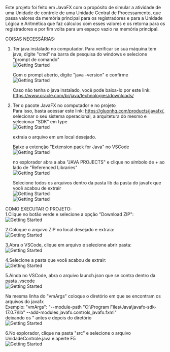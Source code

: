 Este projeto foi feito em JavaFX com o propósito de simular a atividade de uma Unidade de controle de uma Unidade Central de Processamento, que passa valores da memória principal para os registradores e para a Unidade Lógica e Aritmética que faz cálculos com esses valores e os retorna para os registradores e por fim volta para um espaço vazio na memória principal.

COISAS NECESSÁRIAS:
1. Ter java instalado no computador.
    Para verificar se sua máquina tem java, digite "cmd" na barra de pesquisa do windows e selecione "prompt de comando"  
    ![Getting Started](/Imagens/CMD.png)  

    Com o prompt aberto, digite "java -version" e confirme  
    ![Getting Started](/Imagens/Java1.png)  

    Caso não tenha o java instalado, você pode baixa-lo por este link: https://www.oracle.com/br/java/technologies/downloads/  

2. Ter o pacote JavaFX no computador e no projeto  
    Para isso, basta acessar este link: https://gluonhq.com/products/javafx/, selecionar o seu sistema operacional, a arquitetura do mesmo e selecionar "SDK" em type  
    ![Getting Started](/Imagens/JAVAFX.png)  

    extraia o arquivo em um local desejado.  

    Baixe a extenção "Extension pack for Java" no VSCode  
    ![Getting Started](/Imagens/extension.png)  

    no explorador abra a aba "JAVA PROJECTS" e clique no símbolo de + ao lado de "Referenced Libraries"  
    ![Getting Started](/Imagens/PACOTE.png)  

    Selecione todos os arquivos dentro da pasta lib da pasta do javafx que você acabou de extrair  
    ![Getting Started](/Imagens/pastaJAVAFX.png)  
    ![Getting Started](/Imagens/arquivosJAVAFX.png)  

COMO EXECUTAR O PROJETO:  
1.Clique no botão verde e selecione a opção "Download ZIP":  
    ![Getting Started](/Imagens/Download.png)  

2.Coloque o arquivo ZIP no local desejado e extraia:  
    ![Getting Started](/Imagens/Extrair.png)  

3.Abra o VSCode, clique em arquivo e selecione abrir pasta:  
    ![Getting Started](/Imagens/Abrir.png)  

4.Selecione a pasta que você acabou de extrair:  
    ![Getting Started](/Imagens/Pasta.png)  

5.Ainda no VSCode, abra o arquivo launch.json que se contra dentro da pasta .vscode  
    ![Getting Started](/Imagens/launch.png)  

Na mesma linha do "vmArgs" coloque o diretório em que se encontram os arquivos do javafx  
Exemplo: "vmArgs": "--module-path \"C:\Program Files\Java\javafx-sdk-17.0.7\lib\" --add-modules javafx.controls,javafx.fxml"  
deixando os \" antes e depois do diretório     
    ![Getting Started](/Imagens/diretorio.png)  

6.No explorador, clique na pasta "src" e selecione o arquivo UnidadeControle.java e aperte F5  
    ![Getting Started](/Imagens/UNIDADE.png)  